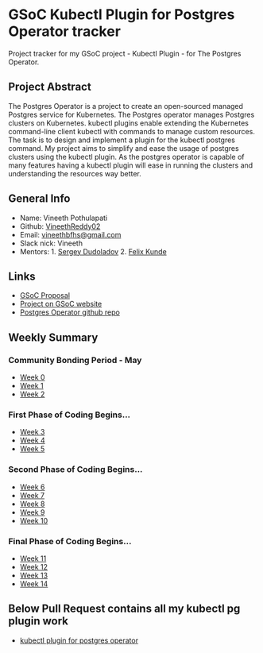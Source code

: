 
# GSoC Kubectl Plugin for Postgres Operator tracker
Project tracker for my GSoC project - Kubectl Plugin - for The Postgres Operator.

## Project Abstract
The Postgres Operator is a project to create an open-sourced managed Postgres service for Kubernetes. The Postgres operator manages Postgres clusters on Kubernetes. kubectl plugins enable extending the Kubernetes command-line client kubectl with commands to manage custom resources. The task is to design and implement a plugin for the kubectl postgres command. My project aims to simplify and ease the usage of postgres clusters using the kubectl plugin. As the postgres operator is capable of many features having a kubectl plugin will ease in running the clusters and understanding the resources way better.

## General Info

+ Name: Vineeth Pothulapati
+ Github: [VineethReddy02](https://github.com/VineethReddy02)
+ Email: vineethbfhs@gmail.com
+ Slack nick: Vineeth
+ Mentors: 1. [Sergey Dudoladov](https://github.com/sdudoladov)
           2. [Felix Kunde](https://github.com/FxKu)
           
## Links

+ [GSoC Proposal](notes/gsoc-proposal.pdf)
+ [Project on GSoC website](https://summerofcode.withgoogle.com/organizations/5429926902104064/)
+ [Postgres Operator github repo](https://github.com/zalando/postgres-operator)

## Weekly Summary

### Community Bonding Period - May

+ [Week 0](weekly/week0.md)
+ [Week 1](weekly/week1.md)
+ [Week 2](weekly/week2.md)

### First Phase of Coding Begins...

+ [Week 3](weekly/week3.md)
+ [Week 4](weekly/week4.md)
+ [Week 5](weekly/week5.md)

### Second Phase of Coding Begins...

+ [Week 6](weekly/week6.md)
+ [Week 7](weekly/week7.md)
+ [Week 8](weekly/week8.md)
+ [Week 9](weekly/week9.md)
+ [Week 10](weekly/week10.md)

### Final Phase of Coding Begins...

+ [Week 11](weekly/week11.md)
+ [Week 12](weekly/week12.md)
+ [Week 13](weekly/week13.md)
+ [Week 14](weekly/week14.md)


## Below Pull Request contains all my kubectl pg plugin work
+ [kubectl plugin for postgres operator](https://github.com/zalando/postgres-operator/pull/579#pullrequestreview-275367465)

